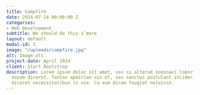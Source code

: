 ```yaml
---
title: Campfire
date: 2014-07-14 00:00:00 Z
categories:
- Web Development
subtitle: We should do this s’more
layout: default
modal-id: 5
image: "/uploads/campfire.jpg"
alt: image-alt
project-date: April 2014
client: Start Bootstrap
description: Lorem ipsum dolor sit amet, usu cu alterum nominavi lobortis. At duo
  novum diceret. Tantas apeirian vix et, usu sanctus postulant inciderint ut, populo
  diceret necessitatibus in vim. Cu eum dicam feugiat noluisse.
---
```


